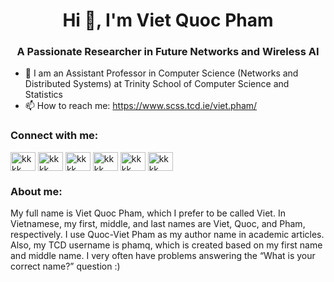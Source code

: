 <h1 align="center">Hi 👋, I'm Viet Quoc Pham</h1>
<h3 align="center">A Passionate Researcher in Future Networks and Wireless AI</h3> 

- 🔭 I am an Assistant Professor in Computer Science (Networks and Distributed Systems) at Trinity School of Computer Science and Statistics
- 📫 How to reach me: https://www.scss.tcd.ie/viet.pham/

<h3 align="left">Connect with me:</h3>
<p align="left">
<a href="https://scholar.google.com/citations?hl=en&user=zKX-0LIAAAAJ&view_op=list_works&sortby=pubdate" target="blank"><img align="center" src="https://upload.wikimedia.org/wikipedia/commons/thumb/c/c7/Google_Scholar_logo.svg/512px-Google_Scholar_logo.svg.png?20200110094142" alt="kkkk" height="30" width="40" /></a>
<a href="https://www.linkedin.com/in/pqv90/" target="blank"><img align="center" src="https://raw.githubusercontent.com/rahuldkjain/github-profile-readme-generator/master/src/images/icons/Social/linked-in-alt.svg" alt="kkkk" height="30" width="40" /></a>
<a href="https://www.researchgate.net/profile/Viet-Pham-46" target="blank"><img align="center" src="https://upload.wikimedia.org/wikipedia/commons/thumb/5/5e/ResearchGate_icon_SVG.svg/2048px-ResearchGate_icon_SVG.svg.png" alt="kkkk" height="30" width="40" /></a>
<a href="https://orcid.org/0000-0002-9485-9216" target="blank"><img align="center" src="https://upload.wikimedia.org/wikipedia/commons/0/06/ORCID_iD.svg" alt="kkkk" height="30" width="40" /></a>
<a href="https://orcid.org/0000-0002-9485-9216" target="blank"><img align="center" src="https://upload.wikimedia.org/wikipedia/commons/2/26/Scopus_logo.svg" alt="kkkk" height="30" width="40" /></a>
<a href="https://www.scopus.com/authid/detail.uri?authorId=56884048100" target="blank"><img align="center" src="https://upload.wikimedia.org/wikipedia/commons/0/06/ORCID_iD.svg" alt="kkkk" height="30" width="40" /></a>
</p>

<h3 align="left">About me:</h3>
My full name is Viet Quoc Pham, which I prefer to be called Viet. In Vietnamese, my first, middle, and last names are Viet, Quoc, and Pham, respectively. I use Quoc-Viet Pham as my author name in academic articles. Also, my TCD username is phamq, which is created based on my first name and middle name. I very often have problems answering the “What is your correct name?” question :)




